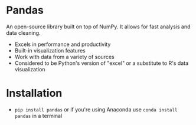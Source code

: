 # Pandas
An open-source library built on top of NumPy. It allows for fast analysis and data cleaning.
- Excels in performance and productivity
- Built-in visualization features
- Work with data from a variety of sources
- Considered to be Python's version of "excel" or a substitute to R's data visualization

# Installation
- ```pip install pandas``` or if you're using Anaconda use ```conda install pandas``` in a terminal